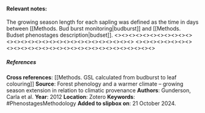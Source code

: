 #### **Relevant notes**:
The growing season length for each sapling was defined as the time in days between [[Methods. Bud burst monitoring|budburst]] and [[Methods. Budset phenostages description|budset]].
<><><><><><><><><><><><><><><><><><><><><><><><><><><><><>
<><><><><><><><><><><><><><><><><><><><><><><><><><><><><>
##### References
**Cross references**:
[[Methods. GSL calculated from budburst to leaf colouring]]
**Source**: Forest phenology and a warmer climate – growing season extension in relation to climatic provenance
**Authors**: Gunderson, Carla et al. 
**Year**: 2012
**Location**: Zotero
**Keywords**: #PhenostagesMethodology
**Added to slipbox on**: 21 October 2024. 